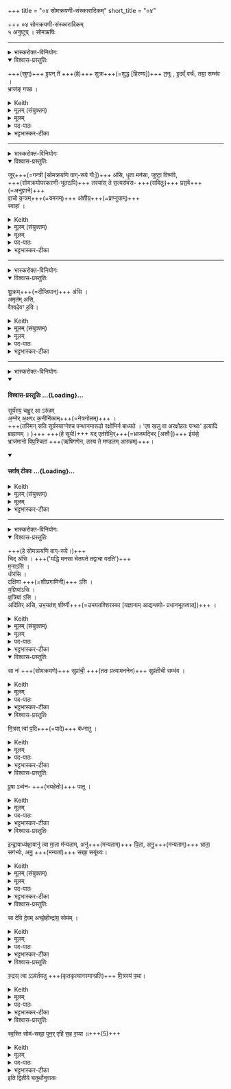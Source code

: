 +++
title = "०४ सोमक्रयणी-संस्कारादिकम्"
short_title = "०४"

+++
०४ सोमक्रयणी-संस्कारादिकम्  
५ अनुष्टुप् । सोमऋषिः

________
<details><summary>भास्करोक्त-विनियोगः</summary>

हिरण्यं स्रुच्य् अवदधाति।
</details>
<details open><summary>विश्वास-प्रस्तुतिः</summary>

+++(स्रुग्)+++ इ॒यन् ते॑ +++(हे)+++ शुक्र+++(=शुद्ध [हिरण्य])+++ त॒नूः , इ॒दव्ँ वर्चः॑, तया॒ सम्भ॑व ।  
भ्राज॑ङ् गच्छ ।
</details>
<details><summary>Keith</summary>

This is thy body, O pure one. This is thy splendour. With it be united.  
Win brightness.
</details>
<details><summary>मूलम् (संयुक्तम्)</summary>

इ॒यन्ते॑ शुक्र त॒नूरि॒दव्ँवर्च॒स्तया॒ सम्भ॑व॒ भ्राज॑ङ्गच्छ
</details>
<details><summary>मूलम्</summary>

इ॒यन्ते॑ शुक्र त॒नूः , इ॒दव्ँवर्चः॑, तया॒ सम्भ॑व ।  
भ्राज॑ङ्गच्छ ।
</details>
<details><summary>पद-पाठः</summary>

इ॒यम् । ते॒ । शु॒क्र॒ । त॒नूः । इ॒दम् । वर्चः॑ । तया॑ । समिति॑ । भ॒व॒ ।  
भ्राज॑म् । ग॒च्छ॒ ।  
</details>

<details><summary>भट्टभास्कर-टीका</summary>

1हिरण्यं स्रुच्यवदधाति - इयमिति ॥ हे शुक्र शुद्धहिरण्य इयं स्रुक् तव तनूः शरीरम् । ऊप्रत्ययान्तस्तनूशब्दः । इदं स्रुक्स्थमाज्यं तव वर्चः बलम् । अतस्त्वं तया शरीरभूतया स्रुचा सम्भव सङ्गच्छस्व, अन्तः प्रविश्येत्यर्थः ।  
भ्राजं गच्छ प्रज्वलीभव । 'तद्धिरण्यमभवत्' इत्यादि ब्राह्मणम् । 'आपो वरुणस्य पत्नय आसन्' इत्यादिरस्य शेषः ॥
</details>


________
<details><summary>भास्करोक्त-विनियोगः</summary>

2तदाज्यमाहवनीये जुहोति - जूरसीति ॥
</details>
<details open><summary>विश्वास-प्रस्तुतिः</summary>

जूर्+++(=गन्त्री [सोमक्रयणि वाग्-रूपे गौः])+++ अ॑सि, धृ॒ता मन॑सा, जुष्टा॒ विष्ण॑वे,   
+++(सोमक्रयोपरकरणी-भूताऽपि)+++ तस्या॑स् ते स॒त्यस॑वसᳶ +++(सवितुः)+++ प्रस॒वे+++(=अनुज्ञाने)+++  
वा॒चो य॒न्त्रम्+++(=यमनम्)+++ अ॑शीय॒+++(=प्राप्नुयाम्)+++  
स्वाहा॑ ।
</details>
<details><summary>Keith</summary>

Thou art the strong, grasped by mind, acceptable to Visnu.  
In the impulse of thee, of true impulse, may I win a support for my speech. Hail!
</details>
<details><summary>मूलम् (संयुक्तम्)</summary>

जूर॑सि धृ॒ता मन॑सा॒ जुष्टा॒ विष्ण॑वे॒ तस्या॑स्ते स॒त्यस॑वसᳶ प्रस॒वे वा॒चो य॒न्त्रम॑शीय॒ स्वाहा॑
</details>
<details><summary>मूलम्</summary>

जूर॑सि ।  
धृ॒ता मन॑सा +++( असि)+++ ..
जुष्टा॒ विष्ण॑वे ....   
तस्या॑स्ते स॒त्यस॑वसᳶ प्रस॒वे वा॒चो य॒न्त्रम॑शीय॒ स्वाहा॑ ।
</details>
<details><summary>पद-पाठः</summary>

जूः । अ॒सि॒ ।  
धृ॒ता । मन॑सा ।  
जुष्टा॑ । विष्ण॑वे ।  
तस्याः॑ । ते॒ । स॒त्यस॑वस॒ इति॑ स॒त्य-स॒व॒सः॒ । प्र॒स॒व इति॑ प्र-स॒वे । वा॒चः । य॒न्त्रम् । अ॒शी॒य॒ । स्वाहा॑ ।

</details>

<details><summary>भट्टभास्कर-टीका</summary>

जूरिति सोमक्रयण्युच्यते । तस्याश्च वाग्रूपत्वात् तद्रूपेण वर्ण्यते, यथा 'ते वाचं स्त्रियमेकहायनीं कृत्वा' इत्यादि । 'वाग्वा एषा यत्सोमक्रयणी' इत्यादि ब्राह्मणम् । सोमक्रयणि वाग्रूपे जूरसि प्रत्यर्थं गन्त्र्यसि । जवतेर्गतिकर्मणः 'क्विब्वचि प्रच्छि' इत्यादिना क्विब्दीर्घौ । 'यद्धि मनसा जवते तद्वाचा वदति' इति ब्राह्मणम् । मनसो यत्र जवः वागपि तत्र जवं करोतीत्यर्थः ।  
कीदृशी पुनरसौ ? आह - धृता मनसा त्वमसि, मनःपूर्वकत्वात् । 'मनसा हि वाग्धृता' इत्यादि । जुष्टा सेवितास्माभिः विष्णवे व्यापनाय । यज्ञाय प्रिया वासि 'यज्ञो वै विष्णुर्यज्ञायैवैनां जुष्टां करोति' इत्यादि ।  
तस्यास्तादृश्यास्तव वाग्रूपया एकहायनीभावमापन्नाया यन्त्रं यमनं स्थितिं अशीय प्राप्नुयाम् । अश्नोतेर्लेटि 'बहुळं छन्दसि' इति शपो लुक् । 'गुधृवचि' इत्यादिना यमेस्त्रप्रत्ययः । 'सावेकाचः' इति वाचः परस्याष्षष्ठ्या उदात्तत्वम् । आत्मन्येव स्थापनं यमनम् ।   
यद्यपि त्वया सोमं क्रीणामि, तथापि त्वद्विरहो मे मा भूदित्यर्थः । 'पुनरेहि सह रय्या' इत्यस्मिन् मन्त्रेप्ययमर्थस्स्पष्टो भविष्यति । 'वाचैव विक्रीय' इत्यादि ।   
कथमस्या यमनं लभत इत्याह - सत्यसवसः प्रसवे । सत्यममोघं सवः प्रेरणं यस्य स सत्यसवाः सविता । सुवतेरसुन् । तस्य देवस्य प्रसवे अनुज्ञाने लब्धे सर्वमिष्टं सम्पद्यत इति । थाथादिस्वरेण प्रसवशब्दोन्तोदात्तः । 'सवितृप्रसूतामेव वाचमवरुन्धे' इति ब्राह्मणम् ॥
</details>



________
<details><summary>भास्करोक्त-विनियोगः</summary>

अपरं चतुर्गृहीतं गृहीत्वा तद् यजमानम् अवेक्षयति।
</details>
<details open><summary>विश्वास-प्रस्तुतिः</summary>

शु॒क्रम्+++(=दीप्तिमान्)+++ अ॑सि ।  
अमृत॑म् असि,  
वैश्वदे॒वꣳ ह॒विः।
</details>
<details><summary>Keith</summary>

Thou art pure,  
thou art nectar,  
thou art the sacrifice for all the gods.
</details>
<details><summary>मूलम् (संयुक्तम्)</summary>

शु॒क्रम॑स्य॒मृत॑मसि वैश्वदे॒वꣳ ह॒विः
</details>
<details><summary>मूलम्</summary>

शु॒क्रम॑सि ।  
अमृत॑मसि ।  
वै॒श्व॒दे॒वꣳ ह॒विः  +++(असि)+++ ।
</details>
<details><summary>पद-पाठः</summary>

शु॒क्रम् । अ॒सि॒ । अ॒मृत॑म् । अ॒सि॒ । वै॒श्व॒दे॒वमिति॑ वैश्व-दे॒वम् । ह॒विः । 
</details>

<details><summary>भट्टभास्कर-टीका</summary>

3अपरं चतुर्गृहीतं गृहीत्वा तद्यजमानमवेक्षयति - शुक्रमिति ॥ शुक्रम् । शुचेर्दीप्तिकर्मणः सम्पदादिलक्षणः क्विप्, 'लुगकारेकाररेफाश्च वक्तव्याः' । यद्वा - मत्वर्थे रप्रत्ययः, अयस्मयादित्वात्पदत्वात्कुत्वम् ।  
किञ्च – अमृतमसि, देवानाममरणहेतुत्वात् । 'नञो जरमरमित्रमृताः' इत्युत्तरपदाद्युदात्तत्वम् । वैश्वदेवं विश्वेदेवत्यं हविस्त्वमसि ॥
</details>


________
<details><summary>भास्करोक्त-विनियोगः</summary>

हिरण्यम् अन्तर्धाय यजमानम् आदित्यम् उदीक्षयति।
</details>
<div class="js_include" newlevelforh1="4" title="विश्वास-प्रस्तुतिः" unfilled url="/vedAH_yajuH/taittirIyam/sArasvata-vibhAgaH/saMhitA/Rk/vishvAsa-prastutiH/1/2_somayAgArambhaH/04_somakrayaNI-saMskArAdikam/02_sUryasya_chakhShur.md">
<details open><summary><h4>विश्वास-प्रस्तुतिः ...{Loading}...</h4></summary>

सूर्य॑स्य॒ चक्षु॒र् आ ऽरु॑हम्  
अ॒ग्नेर् अ॒क्ष्णᳵ क॒नीनि॑काम्+++(=नेत्रगोलम्)+++ ।  
+++(तस्मिन् सति सूर्यस्याग्नेश्च पन्थानमारूढो रक्षोभिर्न बाध्यते । 'एष खलु वा अरक्षोहतः पन्थाः' इत्यादि ब्राह्मणम् ।  )+++
+++(हे सूर्य!)+++ यद् एत॑शेभि॒र्+++(=भ्राजमद्भिर् [अश्वैः])+++ ईय॑से॒  
भ्राज॑मानो विप॒श्चिता॑ +++(ऋषिगणेन, तस्य ते मण्डलम् आरुहम्)+++।
</details>
</div>
<div class="js_include" newlevelforh1="4" title="सर्वाष् टीकाः" unfilled url="/vedAH_yajuH/taittirIyam/sArasvata-vibhAgaH/saMhitA/Rk/sarvASh_TIkAH/1/2_somayAgArambhaH/04_somakrayaNI-saMskArAdikam/02_sUryasya_chakhShur.md">
<details open><summary><h4>सर्वाष् टीकाः ...{Loading}...</h4></summary>
<details><summary>Keith</summary>

I have mounted the eye of the sun.  
The pupil of the eye of Agni,  
When thou goest with thy steeds,  
Blazing with the wise.
</details>
<details><summary>मूलम् (संयुक्तम्)</summary>

सूर्य॑स्य॒ चक्षु॒राऽरु॑हम॒ग्नेर॒क्ष्णᳵ क॒नीनि॑का॒य्ँयदेत॑शेभि॒रीय॑से॒ भ्राज॑मानो विप॒श्चिता
</details>
<details><summary>मूलम्</summary>

सूर्य॑स्य॒ चक्षु॒राऽरु॑हम्   
अ॒ग्नेर॒क्ष्णᳵ क॒नीनि॑काम् ।  
यदेत॑शेभि॒रीय॑से॒  
भ्राज॑मानो विप॒श्चिता॑ ।
</details>
<details><summary>भट्टभास्कर-टीका</summary>

4हिरण्यमन्तर्धाय यजमानमादित्यमुदीक्षयति - सूर्यस्येति चतुष्पदयानुष्टुभा । सूर्यो मण्डलान्तर्गतः पुरुषः स्थावरजङ्गमानामात्मा, यथा - 'सूर्य आत्मा' इति । तस्य तव चक्षुर्भूतं यदेतन्मण्डलं आरुहमारूढोस्मि । रुहेर्लुङि 'कृवृदृरुहिभ्यश्छन्दसि' इति च्लेरङादेशः ।

पुनरपि विशेष्यते - अग्नेस्स्वभूतस्य अक्ष्णः कनीनिकां तारकास्थनीयमेतन्मण्डलमारूढोस्मि । उदात्तनिवृत्तिस्वरेणाक्ष्णः परस्याः षष्ठ्या उदात्तत्वम् । तदारोहणं च तत्स्थाने पुरुषेण सह स्वात्मैक्यम्, यथा 'स यश्चायं पुरुषे' इति । तस्मिन् सति सूर्यस्याग्नेश्च पन्थानमारूढो रक्षोभिर्न बाध्यते । 'एष खलु वा अरक्षोहतः पन्थाः' इत्यादि ब्राह्मणम् ।

कीदृशस्य सूर्यस्येत्याह - यत् यस्त्वम् । यच्छब्दात्परस्य सोः 'सुपां सुलुक्' इत्यादिना लुक् । चक्षुरपेक्षया [वा] नपुंसकत्वम् । यस्त्वं एतशेभिः शुक्लवर्णैरश्वैः ईयसे गच्छसि । ईङ् गतौ दैवादिकः । एतशब्दाल्लोमादित्वाच्छः, वृषादित्वादाद्युदात्तत्वम् । यद्वा - 'एतेरतशतसुनौ' इति तसुन्प्रत्ययः । गमनकुशलाः । यद्वा - एतशरीरा एतशाः । पृषोदरादित्वात् यथाभिमतस्वरूपस्वरसिद्धिः ।   
पुनश्च विशेष्यते - विपश्चिता मेधाविना महर्षिगणेन भ्राजमानश्शोभमानः । सह वा तेन । यस्त्वमीयसे तस्य ते मण्डलमारुहम्, इति ॥
</details>
</details>
</div>







________
<details><summary>भास्करोक्त-विनियोगः</summary>

सोमक्रयणीम् अनुमन्त्रयते।
</details>
<details open><summary>विश्वास-प्रस्तुतिः</summary>

+++(हे सोमक्रयणि वाग्-रूपे।)+++  
चिद् अ॑सि । +++('यद्धि मनसा चेतयते तद्वाचा वदति')+++   
म॒नाऽसि॑ ।  
धीर॑सि ।  
दक्षि॑णा +++(=शीघ्रगामिनी)+++ ऽसि ।  
य॒ज्ञिया॑ऽसि ।  
क्ष॒त्रिया॑ ऽसि ।  
अदि॑तिर् असि, उभ॒यत॑श् शीर्ष्णी+++(=उभयतश्शिरस्का [यज्ञानाम् आद्यन्तयोᳶ प्रधानभूतत्वात्])+++ ।  
</details>
<details><summary>Keith</summary>

Thou art thought,  
thou art mind,  
thou art meditation,  
thou art the gift (to the priests) [1],  
thou art of the sacrifice,  
thou art of kingly power,  
thou art Aditi, double-headed.
</details>
<details><summary>मूलम् (संयुक्तम्)</summary>

－ चिद॑सि म॒नाऽसि॒ धीर॑सि॒ दक्षि॑णा [9]अ॒सि य॒ज्ञिया॑ऽसि क्ष॒त्रिया॒ऽस्यदि॑तिरस्युभ॒यत॑श्शीर्ष्णी॒ सा नः॒ सुप्रा॑ची॒ सुप्र॑तीची॒ सम्भ॑व मि॒त्रस्त्वा॑ प॒दि ब॑ध्नातु पू॒षाऽध्व॑नᳶ पा॒त्विन्द्रा॒याध्य॑क्षा॒यानु॑ त्वा मा॒ता म॑न्यता॒मनु॑ पि॒ताऽनु॒ भ्राता॒ सग॒र्भ्योऽनु॒ सखा॒ सयू॑थ्यः॒ सा दे॑वि दे॒वमच्छे॒हीन्द्रा॑य॒ सोमꣳ॑ रु॒द्रस्त्वाऽऽव॑र्तयतु मि॒त्रस्य॑ प॒था स्व॒स्ति सोम॑सखा॒ पुन॒रेहि॑ स॒ह र॒य्या ॥ [10]
</details>
<details><summary>मूलम्</summary>

चिद॑सि ।  
म॒नाऽसि॑ ।  
धीर॑सि ।  
दक्षि॑णाऽसि ।  
य॒ज्ञिया॑ऽसि ।  
क्ष॒त्रिया॑ऽसि ।  
अदि॑तिरसि, उभ॒यत॑श्शीर्ष्णी ।
</details>
<details><summary>पद-पाठः</summary>

चित् । अ॒सि॒ ।   
म॒ना । अ॒सि॒ ।   
धीः । अ॒सि॒ ।   
दक्षि॑णा । [9]  अ॒सि॒ । 
य॒ज्ञिया॑ । अ॒सि॒ ।   
क्ष॒त्रिया॑ । अ॒सि॒ । 
अदि॑तिः । अ॒सि॒ ।  उ॒भ॒यत॑श्शी॒र्ष्णीत्यु॑भ॒यतः॑-शी॒र्ष्णी॒ । 
</details>

<details><summary>भट्टभास्कर-टीका</summary>

5सोमक्रयणीमनुमन्त्रयते -चिदसीति ॥ चेतयतीति चित् । 'बहुळं संज्ञाछन्दसोः' इति णिलुक् । हे सोमक्रयणि वाग्रूपे चेतयमानासि, चैतन्यकार्यत्वात् । 'यद्धि मनसा चेतयते तद्वाचा वदति' ।

किञ्च - मना मन्वानासि मनःपूर्वकत्वान्मनसा सह प्रवृत्तेः । 'यद्धि मनसाभिगच्छति' इति । मन अवबोधने, पचाद्यच् ।

धीः प्रज्ञा चासि । 'यद्धि मनसा ध्यायति तद्वाचा वदति' इति । 'ध्यायतेः सम्प्रसारणं च' इति क्विपि सम्प्रसारणम् । एवं [चित्तमनो]ध्यात्मकतया सर्वप्रवृत्तिहेतुत्वमस्या उक्तम् । यद्वा - धीः कर्मासि । अस्मिन्पक्षे कर्तृकरणक्रियारूपतया सर्वार्थसाधनत्वमस्याः प्रतिपाद्यते ।

दक्षिणा शीघ्रगामिनी चासि । दक्ष वृद्धौ शीघ्रार्थे च, 'द्रुदक्षिभ्यामिनन्' इति शीघ्रार्थकदक्षेः इनन्प्रत्ययः ।

एवं यज्ञिया यज्ञकर्मार्हा चासि । 'यज्ञर्त्विग्भ्यां तत्कर्मार्हतीत्युपसङ्ख्यानम्' इति यत्प्रत्ययः । यज्ञसम्पादिनीत्यर्थः ।

एवं क्षत्रिया चासि क्षत्रं धनं सोमलक्षणं तस्यापत्यमसि, तत्प्रभवत्वाद्बलप्रभवत्वाच्च । 'क्षत्राद्घः' ।

अपिच - अदितिः अखण्डिता देवमाता चासि । नञ्समासः, अव्ययपूर्वपदप्रकृतिस्वरत्वम् ।  
कीदृश्यदितिः - उभयतश्शीर्ष्णी उभयतश्शिरस्का यज्ञानामाद्यन्तयोरुभयोः शिरस्स्थानीयतया प्रधानभूता । प्रायणीयोदयनीयौ चरू यस्यास्तादृशी । 'शीर्षं छन्दसि' इति शीर्षादेशः, 'नित्यं संज्ञाच्छन्दसोः' इति ङीप्, बहुव्रीहौ पूर्वपदप्रकृतिस्वरत्वम्, उभयशब्दात् 'इतराभ्योपि दृश्यन्ते' इति सप्तम्यर्थे तसिल्प्रत्ययात्पूर्वस्योदात्तत्वम् । 'यदेवादित्यः प्रायणीयो यज्ञानामादित्य उदयनीयः' इत्यादि ब्राह्मणम् ।
</details>
<details open><summary>विश्वास-प्रस्तुतिः</summary>

सा नः॑ +++(सोमक्रयणे)+++ सुप्रा॑ची॒ +++(ततः प्रत्यामननेन)+++ सुप्र॑तीची सम्भ॑व ।  
</details>
<details><summary>Keith</summary>

Be thou successful for us in going, successful in returning.
</details>
<details><summary>मूलम्</summary>

सा नः॑ सुप्रा॑ची॒ सुप्र॑तीची सम्भ॑व ।
</details>
<details><summary>पद-पाठः</summary>

सा । नः॒ । सुप्रा॒चीति॒ सु-प्रा॒ची॒ । सुप्र॑ती॒चीति॒ सु-प्र॒ती॒ची॒ । समिति॑ । भ॒व॒ ।
</details>

<details><summary>भट्टभास्कर-टीका</summary>

तादृशी त्वं नस्सम्भव सङ्गच्छ स्वात्मनाऽस्मत्सकाशे वर्तस्व । यद्वा - नः अस्माकं सम्भव, मा कदाचिदुपेक्षिष्ठाः ।   
कथंभूतेत्याह – सुप्राची सुप्रतीची च भूत्वा ।  प्रागञ्चतीति प्राची । सोमक्रयणं प्रति प्रथमं प्राचीनगतिर्भूत्वा पुनरपि प्रतीची अस्मत्सकाशं प्रत्यागता भूत्वास्माकमेव भवेति । 'ऋत्विक्' इत्यादिनाऽञ्चेः क्विन्प्रत्ययः । 'अञ्चतेश्चोपसङ्ख्यानम्' इति ङीप्, नकाराकारयोर्लुप्तयोः 'चौ' इति दीर्घः । ततश्शोभना प्राची शोभना प्रतीची । 'प्रादिप्रसङ्गे कर्मप्रवचनीयानां प्रतिषेधः' इति प्राप्ते, 'स्वती पूजायाम्' इति प्रादिसमासः, 'सुः पूजायाम्' इति कर्मप्रवचनीयत्वेन  गतित्वाभावादव्ययपूर्वपदप्रकृतिस्वरत्वम् ।
</details>
<details open><summary>विश्वास-प्रस्तुतिः</summary>

मि॒त्रस् त्वा॑ प॒दि+++(=पादे)+++ ब॑ध्नातु ।  
</details>
<details><summary>Keith</summary>

May Mitra bind thee by the foot.
</details>
<details><summary>मूलम्</summary>

मि॒त्रस्त्वा॑ प॒दि ब॑ध्नातु ।
</details>
<details><summary>पद-पाठः</summary>

मि॒त्रः । त्वा॒ । प॒दि । ब॒ध्ना॒तु॒ । 
</details>

<details><summary>भट्टभास्कर-टीका</summary>

किञ्च – मित्रस्त्वा पदि पादे बध्नातु । 'ऊडिदम्' इत्यादिना सप्तम्या उदात्तत्वम्, 'पद्दन्' इत्यादिना पद्भावः । 'यदबद्धा स्यात्' इत्यादि ब्राह्मणम् ।
</details>
<details open><summary>विश्वास-प्रस्तुतिः</summary>

पू॒षा ऽध्व॑नᳶ +++(भयहेतोः)+++ पातु ।  
</details>
<details><summary>Keith</summary>

May Pusan guard the ways.
</details>
<details><summary>मूलम्</summary>

पू॒षाऽध्व॑नᳶ पातु ।
</details>
<details><summary>पद-पाठः</summary>

पू॒षा । अध्व॑नः । पा॒तु॒ ।
</details>

<details><summary>भट्टभास्कर-टीका</summary>

अपिच – पूषा त्वामध्वनो मार्गान्मार्गस्थाद्भयहेतोः पातु ।
</details>
<details open><summary>विश्वास-प्रस्तुतिः</summary>

इन्द्रा॒याध्य॑क्षा॒यानु॑ त्वा मा॒ता म॑न्यताम्, अनु॑+++(मन्यताम्)+++ पि॒ता, अनु॒+++(मन्यताम्)+++ भ्राता॒ सग॑र्भ्यः, अनु॒ +++(मन्यतां)+++ सखा॒ सयू॑थ्यः।  
</details>
<details><summary>Keith</summary>

For Indra, the overseer!  
May thy mother approve thee, thy father, thy brother sprung of the same womb, thy friend in the herd.
</details>
<details><summary>मूलम् (संयुक्तम्)</summary>

इन्द्रा॒याध्य॑क्षा॒यानु॑ त्वा मा॒ता म॑न्यता॒मनु॑ पि॒ताऽनु॒ भ्राता॒ सग॒र्भ्योऽनु॒ सखा॒ सयू॑थ्यः॒
</details>
<details><summary>मूलम्</summary>

इन्द्रा॒याध्य॑क्षा॒यानु॑ त्वा मा॒ता म॑न्यताम् ।  
अनु॑  +++(मन्यतां)+++  पि॒ता ।  
अनु॒  +++(मन्यतां)+++  भ्राता॒ सग॑र्भ्यः ।  
अनु॒  +++(मन्यतां)+++ सखा॒ सयू॑थ्यः।
</details>
<details><summary>पद-पाठः</summary>

इन्द्रा॑य । अध्य॑क्षा॒येत्यधि॑-अ॒क्षा॒य॒ ।   अन्विति॑ । त्वा॒ । मा॒ता । म॒न्य॒ता॒म् ।  अन्विति॑ । पि॒ता ।  
अन्विति॑ । भ्राता॑ ।  
सग॑र्भ्य॒ इति॒ स-ग॒र्भ्यः॒ । अन्विति॑ । सखा॑ ।  सयू॑थ्य॒ इति॒ स-यू॒थ्यः॒ । 
</details>

<details><summary>भट्टभास्कर-टीका</summary>

अपि चास्या इन्द्रः अध्यक्षः स्वामी इन्द्राय सोमस्वामिने त्वां माता अनुमन्यतां इन्द्रार्थं त्वया सोमक्रयं क्रियमाणं अनुजानातु, पिता चानुमन्यतां, भ्राता चानुमन्यताम् । कीदृशः - सगर्भ्यः समाने गर्भे भवः । 'समानस्य छन्दसि' इति सभावः, 'सगर्भसयूथ' इत्यादिना भवार्थे यत्, सभावस्योत्पत्तिकाल एवोदात्तविधानात्सत्यामपि तद्धितवृत्तौ उदात्तत्वं न निवर्तते ।  
यद्वा - 'पूर्वादयश्च दृश्यन्ते' इत्याद्युदात्तत्वम् ।  

सखा चानुमन्यताम् । कीदृशः सयूथ्यः समाने यूथे भवः, सगर्भ्यवत् ।
</details>
<details open><summary>विश्वास-प्रस्तुतिः</summary>

सा दे॑वि दे॒वम् अच्छे॒हीन्द्रा॑य॒ सोम॑म् ।  
</details>
<details><summary>Keith</summary>

Go, goddess, to the god, to Soma for Indra's sake.
</details>
<details><summary>मूलम्</summary>

सा दे॑वि दे॒वमच्छे॒हीन्द्रा॑य॒ सोम॑म् ।
</details>
<details><summary>पद-पाठः</summary>

सा । दे॒वि॒ । दे॒वम् । अच्छ॑ । इ॒हि॒ । इन्द्रा॑य । सोम॑म् । 
</details>

<details><summary>भट्टभास्कर-टीका</summary>

हे देवि सोमविक्रयणि सा तादृशी त्वं मात्रादिभिरनुज्ञाता त्वं देवं सोममच्छ आभिमुख्येन इहि गच्छ । 'देवी ह्येषा देवस्सोमः' इति ब्राह्मणम् । इन्द्राय इन्द्रार्थम् । 'इन्द्राय हि सोम आह्रियते' इति ब्राह्मणम् ।
</details>
<details open><summary>विश्वास-प्रस्तुतिः</summary>

रु॒द्रस् त्वा ऽऽव॑र्तयतु +++(कृतकृत्यानस्मान्प्रति)+++ मि॒त्रस्य॑ प॒था।  
</details>
<details><summary>Keith</summary>

May Rudra guide thee hither in the path of Mitra.
</details>
<details><summary>मूलम्</summary>

रु॒द्रस्त्वाऽऽव॑र्तयतु मि॒त्रस्य॑ प॒था   +++(त्वाऽऽव॑र्तयतु)+++ ।
</details>
<details><summary>पद-पाठः</summary>

रु॒द्रः । त्वा॒ । एति॑ । व॒र्त॒य॒तु॒ । मि॒त्रस्य॑ । प॒था ।
</details>

<details><summary>भट्टभास्कर-टीका</summary>

किञ्च - रुद्रस्त्वा वर्तयतु कृतकृत्यानस्मान्प्रति अविनष्टामानयतु । 'यदेतद्यजुर्न ब्रूयात्पराच्येव सोमक्रयणीयात्' इत्यादि ब्राह्मणम् । रुद्रोपि न रौद्रभावेन, किन्तु मित्रस्य पथा त्वामावर्तयतु निजकीर्तनापराधमनादृत्य शान्तो भूत्वा वर्तयतु उदात्तनिवृत्तिस्वरेण तृतीयाया उदात्तत्वम् । 'कूरमिव वा एतत्करोति यद्रुद्रस्य कीर्तयति' इत्यादि ब्राह्मणम् ।
</details>
<details open><summary>विश्वास-प्रस्तुतिः</summary>

स्व॒स्ति सोम॑-सखा॒ पुन॒र् एहि॑ स॒ह र॒य्या ॥+++(5)+++
</details>
<details><summary>Keith</summary>

Hail! Return with Soma as thy comrade, with wealth.
</details>
<details><summary>मूलम्</summary>

स्व॒स्ति सोम॑सखा॒ पुन॒रेहि॑ स॒ह र॒य्या ॥
</details>
<details><summary>पद-पाठः</summary>

स्व॒स्ति । सोम॑स॒खेति॒ सोम॑-स॒खा॒ । पुनः॑ । एति॑ । इ॒हि॒ । स॒ह । र॒य्या ॥ [10]  
</details>

<details><summary>भट्टभास्कर-टीका</summary>

हे सोमक्रयणि त्वं च स्वस्ति अविघ्नेन पुनरेव सोमविक्रयिणस्सकाशात् अस्मत्सकाशमेह्यागच्छ ।  
कीदृशी भूत्वा? सोमसखा भूत्वा, सोमस्सखा यस्यास्तादृशी भूत्वा, सोमेन सख्या सहागच्छेत्यर्थः । बहुव्रीहौ पूर्वपदप्रकृतिस्वरत्वम् । अत एव टजभावः । अपिच – रय्या धनेनास्मदीयेन सहागच्छ । 'उदात्तयणो हल्पूर्वात् इति विभक्तेरुदात्तत्वम् । 'वाचा वा एष वि क्रीणीते' इत्यादि ब्राह्मणम्॥

</details>
इति द्वितीये चतुर्थोनुवाकः
